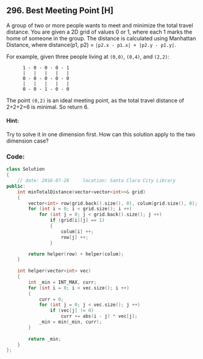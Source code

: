 ## 296. Best Meeting Point [H]
A group of two or more people wants to meet and minimize the total travel distance. You are given a 2D grid of values 0 or 1, where each 1 marks the home of someone in the group. The distance is calculated using Manhattan Distance, where distance(p1, p2) = `|p2.x - p1.x| + |p2.y - p1.y|`.

For example, given three people living at `(0,0)`, `(0,4)`, and `(2,2)`:
```
      1 - 0 - 0 - 0 - 1
      |   |   |   |   |
      0 - 0 - 0 - 0 - 0
      |   |   |   |   |
      0 - 0 - 1 - 0 - 0
```
The point `(0,2)` is an ideal meeting point, as the total travel distance of 2+2+2=6 is minimal. So return 6.

#### Hint:
Try to solve it in one dimension first. How can this solution apply to the two dimension case?


### Code:
```c++
class Solution 
{
    // date: 2016-07-28     location: Santa Clara City Library
public:
    int minTotalDistance(vector<vector<int>>& grid) 
    {
        vector<int> row(grid.back().size(), 0), colum(grid.size(), 0);
        for (int i = 0; i < grid.size(); i ++)
            for (int j = 0; j < grid.back().size(); j ++)
                if (grid[i][j] == 1)
                {
                    colum[i] ++;
                    row[j] ++;
                }

        return helper(row) + helper(colum);
    }
    
    int helper(vector<int> vec)
    {
        int _min = INT_MAX, curr;
        for (int i = 0; i < vec.size(); i ++)
        {
            curr = 0;
            for (int j = 0; j < vec.size(); j ++)
                if (vec[j] != 0)
                    curr += abs(i - j) * vec[j];
            _min = min(_min, curr);
        }
        
        return _min;
    }
};
```

